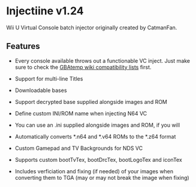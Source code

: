 # Injectiine v1.24
Wii U Virtual Console batch injector originally created by CatmanFan.

## Features
- Every console available throws out a functionable VC inject. Just make sure to check the [GBAtemp wiki compatibility lists]() first.

- Support for multi-line Titles

- Downloadable bases

- Support decrypted base supplied alongside images and ROM

- Define custom INI/ROM name when injecting N64 VC 

- You can use an .ini supplied alongside images and ROM, if you will

- Automatically converts *.n64 and *.v64 ROMs to the *.z64 format

- Custom Gamepad and TV Backgrounds for NDS VC

- Supports custom bootTvTex, bootDrcTex, bootLogoTex and iconTex

- Includes verficiation and fixing (if needed) of your images when converting them to TGA (may or may not break the image when fixing)

